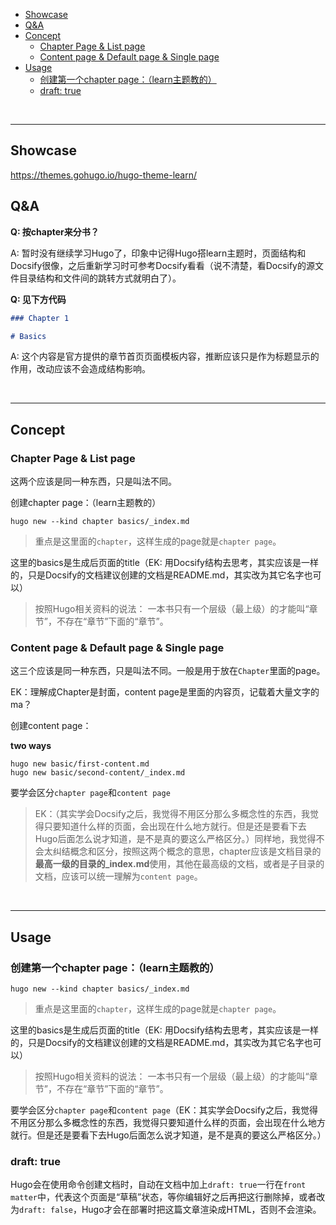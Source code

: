 
<!-- vim-markdown-toc Redcarpet -->

* [Showcase](#showcase)
* [Q&A](#q-amp-a)
* [Concept](#concept)
    - [Chapter Page & List page](#chapter-page-amp-list-page)
    - [Content page & Default page & Single page](#content-page-amp-default-page-amp-single-page)
* [Usage](#usage)
    - [创建第一个chapter page：（learn主题教的）](#创建第一个chapter-page：（learn主题教的）)
    - [draft: true](#draft-true)

<!-- vim-markdown-toc -->

<br>

---

## Showcase

https://themes.gohugo.io/hugo-theme-learn/

## Q&A

**Q: 按chapter来分书？**

A: 暂时没有继续学习Hugo了，印象中记得Hugo搭learn主题时，页面结构和Docsify很像，之后重新学习时可参考Docsify看看（说不清楚，看Docsify的源文件目录结构和文件间的跳转方式就明白了）。

**Q: 见下方代码**

```Markdown
### Chapter 1

# Basics
```

A: 这个内容是官方提供的章节首页页面模板内容，推断应该只是作为标题显示的作用，改动应该不会造成结构影响。

<br>

---

## Concept

### Chapter Page & List page

这两个应该是同一种东西，只是叫法不同。

创建chapter page：（learn主题教的）

```
hugo new --kind chapter basics/_index.md
```

> 重点是这里面的`chapter`，这样生成的page就是`chapter page`。

这里的basics是生成后页面的title（EK: 用Docsify结构去思考，其实应该是一样的，只是Docsify的文档建议创建的文档是README.md，其实改为其它名字也可以）

> 按照Hugo相关资料的说法： 一本书只有一个层级（最上级）的才能叫“章节”，不存在“章节”下面的“章节”。

### Content page & Default page & Single page

这三个应该是同一种东西，只是叫法不同。一般是用于放在`Chapter`里面的page。

EK：理解成Chapter是封面，content page是里面的内容页，记载着大量文字的ma？

创建content page：

**two ways**

```
hugo new basic/first-content.md
hugo new basic/second-content/_index.md
```

要学会区分`chapter page`和`content page`

> EK：（其实学会Docsify之后，我觉得不用区分那么多概念性的东西，我觉得只要知道什么样的页面，会出现在什么地方就行。但是还是要看下去Hugo后面怎么说才知道，是不是真的要这么严格区分。）同样地，我觉得不会太纠结概念和区分，按照这两个概念的意思，chapter应该是文档目录的**最高一级的目录的_index.md**使用，其他在最高级的文档，或者是子目录的文档，应该可以统一理解为`content page`。

<br>

---

## Usage

### 创建第一个chapter page：（learn主题教的）

```
hugo new --kind chapter basics/_index.md
```

> 重点是这里面的`chapter`，这样生成的page就是`chapter page`。

这里的basics是生成后页面的title（EK: 用Docsify结构去思考，其实应该是一样的，只是Docsify的文档建议创建的文档是README.md，其实改为其它名字也可以）

> 按照Hugo相关资料的说法： 一本书只有一个层级（最上级）的才能叫“章节”，不存在“章节”下面的“章节”。

要学会区分`chapter page`和`content page`（EK：其实学会Docsify之后，我觉得不用区分那么多概念性的东西，我觉得只要知道什么样的页面，会出现在什么地方就行。但是还是要看下去Hugo后面怎么说才知道，是不是真的要这么严格区分。）

### draft: true

Hugo会在使用命令创建文档时，自动在文档中加上`draft: true`一行在`front matter`中，代表这个页面是“草稿”状态，等你编辑好之后再把这行删除掉，或者改为`draft: false`，Hugo才会在部署时把这篇文章渲染成HTML，否则不会渲染。
